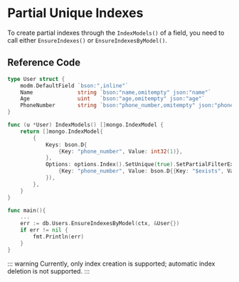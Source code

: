 # Partial Unique Indexes

To create partial indexes through the `IndexModels()` of a field, you need to call either `EnsureIndexes()` or `EnsureIndexesByModel()`.

## Reference Code

```go
type User struct {
	modm.DefaultField `bson:",inline"`
	Name              string `bson:"name,omitempty" json:"name"`
	Age               uint   `bson:"age,omitempty" json:"age"`
	PhoneNumber       string `bson:"phone_number,omitempty" json:"phone_number"`
}

func (u *User) IndexModels() []mongo.IndexModel {
	return []mongo.IndexModel{
		{
			Keys: bson.D{
				{Key: "phone_number", Value: int32(1)},
			},
			Options: options.Index().SetUnique(true).SetPartialFilterExpression(bson.D{
				{Key: "phone_number", Value: bson.D{{Key: "$exists", Value: true}}},
			}),
		},
	}
}

func main(){
    ...
    err := db.Users.EnsureIndexesByModel(ctx, &User{})
	if err != nil {
		fmt.Println(err)
	}
}
```

::: warning
Currently, only index creation is supported; automatic index deletion is not supported.
:::
